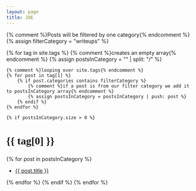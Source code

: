 ```yaml
---
layout: page
title: JOE
---
```


{% comment %}Posts will be filtered by one category{% endcomment %}
{% assign filterCategory = "writeups" %}

{% for tag in site.tags %}
    {% comment %}creates an empty array{% endcomment %}
    {% assign postsInCategory = "" | split: "/" %}

    {% comment %}looping over site.tags{% endcomment %}
    {% for post in tag[1] %}
        {% if post.categories contains filterCategory %}
            {% comment %}if a post is from our filter category we add it to postsInCategory array{% endcomment %}
            {% assign postsInCategory = postsInCategory | push: post %}
        {% endif %}
    {% endfor %}

    {% if postsInCategory.size > 0 %}
<h2 style="font-family: 'ohgodno';font-size: 200%;">{{ tag[0] }}</h2>
        {% for post in postsInCategory %}
<ul>
<li><a href="{{ post.url }}">{{ post.title }}</a></li>
</ul>
        {% endfor %}
    {% endif %}
{% endfor %}